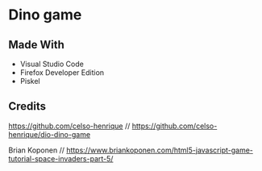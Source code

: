 # Dino game

## Made With

- Visual Studio Code
- Firefox Developer Edition
- Piskel

## Credits

https://github.com/celso-henrique // https://github.com/celso-henrique/dio-dino-game

Brian Koponen // https://www.briankoponen.com/html5-javascript-game-tutorial-space-invaders-part-5/